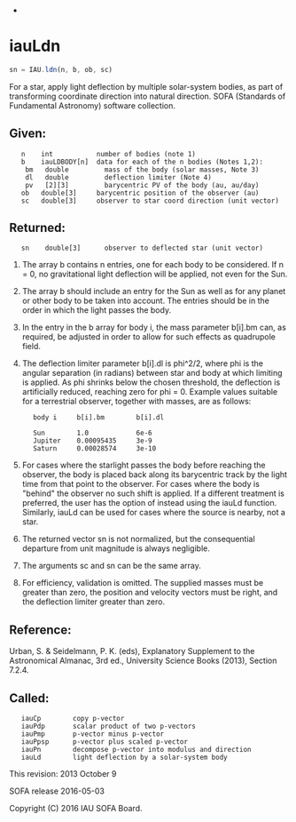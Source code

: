 +
# iauLdn

```js
sn = IAU.ldn(n, b, ob, sc)
```

For a star, apply light deflection by multiple solar-system bodies,
as part of transforming coordinate direction into natural direction.
SOFA (Standards of Fundamental Astronomy) software collection.


## Given:
```
   n    int           number of bodies (note 1)
   b    iauLDBODY[n]  data for each of the n bodies (Notes 1,2):
    bm   double         mass of the body (solar masses, Note 3)
    dl   double         deflection limiter (Note 4)
    pv   [2][3]         barycentric PV of the body (au, au/day)
   ob   double[3]     barycentric position of the observer (au)
   sc   double[3]     observer to star coord direction (unit vector)
```

## Returned:
```
   sn    double[3]      observer to deflected star (unit vector)
```

1) The array b contains n entries, one for each body to be
   considered.  If n = 0, no gravitational light deflection will be
   applied, not even for the Sun.

2) The array b should include an entry for the Sun as well as for
   any planet or other body to be taken into account.  The entries
   should be in the order in which the light passes the body.

3) In the entry in the b array for body i, the mass parameter
   b[i].bm can, as required, be adjusted in order to allow for such
   effects as quadrupole field.

4) The deflection limiter parameter b[i].dl is phi^2/2, where phi is
   the angular separation (in radians) between star and body at
   which limiting is applied.  As phi shrinks below the chosen
   threshold, the deflection is artificially reduced, reaching zero
   for phi = 0.   Example values suitable for a terrestrial
   observer, together with masses, are as follows:

```
      body i     b[i].bm        b[i].dl

      Sun        1.0            6e-6
      Jupiter    0.00095435     3e-9
      Saturn     0.00028574     3e-10
```

5) For cases where the starlight passes the body before reaching the
   observer, the body is placed back along its barycentric track by
   the light time from that point to the observer.  For cases where
   the body is "behind" the observer no such shift is applied.  If
   a different treatment is preferred, the user has the option of
   instead using the iauLd function.  Similarly, iauLd can be used
   for cases where the source is nearby, not a star.

6) The returned vector sn is not normalized, but the consequential
   departure from unit magnitude is always negligible.

7) The arguments sc and sn can be the same array.

8) For efficiency, validation is omitted.  The supplied masses must
   be greater than zero, the position and velocity vectors must be
   right, and the deflection limiter greater than zero.

## Reference:

   Urban, S. & Seidelmann, P. K. (eds), Explanatory Supplement to
   the Astronomical Almanac, 3rd ed., University Science Books
   (2013), Section 7.2.4.

## Called:
```
   iauCp        copy p-vector
   iauPdp       scalar product of two p-vectors
   iauPmp       p-vector minus p-vector
   iauPpsp      p-vector plus scaled p-vector
   iauPn        decompose p-vector into modulus and direction
   iauLd        light deflection by a solar-system body
```

This revision:   2013 October 9

SOFA release 2016-05-03

Copyright (C) 2016 IAU SOFA Board.